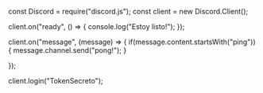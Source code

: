 const Discord = require("discord.js");
const client = new Discord.Client();

client.on("ready", () => {
    console.log("Estoy listo!");
 });
 
 client.on("message", (message) => {
   if(message.content.startsWith("ping")) {
     message.channel.send("pong!");
   }
 
 });
 
 client.login("TokenSecreto");

